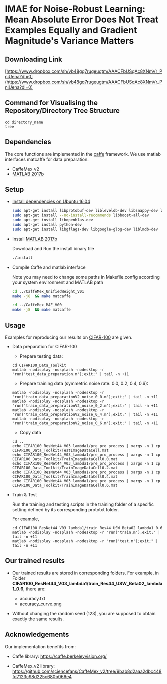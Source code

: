 
# IMAE for Noise-Robust Learning: Mean Absolute Error Does Not Treat Examples Equally and Gradient Magnitude's Variance Matters

## Downloading Link

[https://www.dropbox.com/sh/vb48gq7rugeugtm/AAACFbUSqAc8XNmVr_PniUena?dl=0](https://www.dropbox.com/sh/vb48gq7rugeugtm/AAACFbUSqAc8XNmVr_PniUena?dl=0)

## Command for Visualising the Repository/Directory Tree Structure

```
cd directory_name
tree
```

## Dependencies
The core functions are implemented in the [caffe](https://github.com/BVLC/caffe) framework. We use matlab interfaces matcaffe for data preparation.  
* [CaffeMex_v2](https://github.com/sciencefans/CaffeMex_v2/tree/9bab8d2aaa2dbc448fd7123c98d225c680b066e4)
* [MATLAB 2017b](https://uk.mathworks.com/products/new_products/release2017b.html)


## Setup


* [Install dependencies on Ubuntu 16.04](http://caffe.berkeleyvision.org/install_apt.html ) 
    ```bash
    sudo apt-get install libprotobuf-dev libleveldb-dev libsnappy-dev libopencv-dev libhdf5-serial-dev protobuf-compiler
    sudo apt-get install --no-install-recommends libboost-all-dev
    sudo apt-get install libopenblas-dev
    sudo apt-get install python-dev
    sudo apt-get install libgflags-dev libgoogle-glog-dev liblmdb-dev
    ```
* Install [MATLAB 2017b](https://uk.mathworks.com/products/new_products/release2017b.html)

    Download and Run the install binary file
    ```bash
    ./install
    ```

* Compile Caffe and matlab interface
    
    Note you may need to change some paths in Makefile.config according your system environment and MATLAB path 

    ```bash
    cd ../CaffeMex_UnifiedWeight_V01
    make -j8  && make matcaffe
    
    cd ../CaffeMex_MAE_V00
    make -j8  && make matcaffe
    ```

## Usage

Examples for reproducing our results on [CIFAR-100](https://www.cs.toronto.edu/~kriz/cifar.html) are given. 

* Data preparation for CIFAR-100
    
    * Prepare testing data: 
    ```
    cd CIFAR100_Data_Toolkit
    matlab -nodisplay -nosplash -nodesktop -r "run('test_data_preparation.m');exit;" | tail -n +11
    ```

    * Prepare training data (symmetric noise rate: 0.0, 0.2, 0.4, 0.6): 
    ```
    matlab -nodisplay -nosplash -nodesktop -r "run('train_data_preparationV2_noise_0_0.m');exit;" | tail -n +11
    matlab -nodisplay -nosplash -nodesktop -r "run('train_data_preparationV2_noise_0_2.m');exit;" | tail -n +11
    matlab -nodisplay -nosplash -nodesktop -r "run('train_data_preparationV2_noise_0_4.m');exit;" | tail -n +11
    matlab -nodisplay -nosplash -nodesktop -r "run('train_data_preparationV2_noise_0_6.m');exit;" | tail -n +11
    ```

    * Copy data 
    ```
    cd .. 
    echo CIFAR100_ResNet44_V03_lambda1/pre_pro_process | xargs -n 1 cp CIFAR100_Data_Toolkit/TestImageDataCell.mat
    echo CIFAR100_ResNet44_V03_lambda1/pre_pro_process | xargs -n 1 cp CIFAR100_Data_Toolkit/TrainImageDataCell0.0.mat
    echo CIFAR100_ResNet44_V03_lambda1/pre_pro_process | xargs -n 1 cp CIFAR100_Data_Toolkit/TrainImageDataCell0.2.mat
    echo CIFAR100_ResNet44_V03_lambda1/pre_pro_process | xargs -n 1 cp CIFAR100_Data_Toolkit/TrainImageDataCell0.4.mat
    echo CIFAR100_ResNet44_V03_lambda1/pre_pro_process | xargs -n 1 cp CIFAR100_Data_Toolkit/TrainImageDataCell0.6.mat
    ```

* Train & Test
    
    Run the training and testing scripts in the training folder of a specific setting defined by its corresponding prototxt folder. 
    
    For example, 
    ```
    cd CIFAR100_ResNet44_V03_lambda1/train_Res44_USW_Beta02_lambda1_0.6
    matlab -nodisplay -nosplash -nodesktop -r "run('train.m');exit;" | tail -n +11
    matlab -nodisplay -nosplash -nodesktop -r "run('test.m');exit;" | tail -n +11
    ```


## Our trained results

* Our trained results are stored in corresponding folders. For example, in Folder **CIFAR100_ResNet44_V03_lambda1/train_Res44_USW_Beta02_lambda1_0.6**, there are: 
    * accuracy.txt
    * accuracy_curve.png

* Without changing the random seed (123), you are supposed to obtain exactly the same results. 







## Acknowledgements

Our implementation benefits from:

* Caffe library: https://caffe.berkeleyvision.org/

* CaffeMex_v2 library: https://github.com/sciencefans/CaffeMex_v2/tree/9bab8d2aaa2dbc448fd7123c98d225c680b066e4


